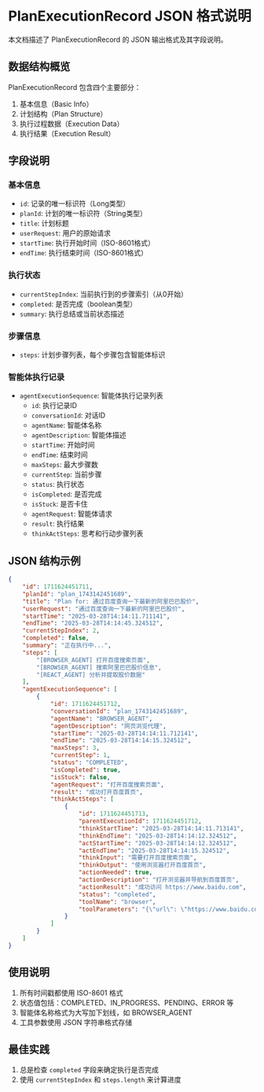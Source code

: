 # PlanExecutionRecord JSON 格式说明

本文档描述了 PlanExecutionRecord 的 JSON 输出格式及其字段说明。

## 数据结构概览

PlanExecutionRecord 包含四个主要部分：

1. 基本信息（Basic Info）
2. 计划结构（Plan Structure）
3. 执行过程数据（Execution Data）
4. 执行结果（Execution Result）

## 字段说明

### 基本信息

- `id`: 记录的唯一标识符（Long类型）
- `planId`: 计划的唯一标识符（String类型）
- `title`: 计划标题
- `userRequest`: 用户的原始请求
- `startTime`: 执行开始时间（ISO-8601格式）
- `endTime`: 执行结束时间（ISO-8601格式）

### 执行状态

- `currentStepIndex`: 当前执行到的步骤索引（从0开始）
- `completed`: 是否完成（boolean类型）
- `summary`: 执行总结或当前状态描述

### 步骤信息

- `steps`: 计划步骤列表，每个步骤包含智能体标识
  
### 智能体执行记录

- `agentExecutionSequence`: 智能体执行记录列表
  - `id`: 执行记录ID
  - `conversationId`: 对话ID
  - `agentName`: 智能体名称
  - `agentDescription`: 智能体描述
  - `startTime`: 开始时间
  - `endTime`: 结束时间
  - `maxSteps`: 最大步骤数
  - `currentStep`: 当前步骤
  - `status`: 执行状态
  - `isCompleted`: 是否完成
  - `isStuck`: 是否卡住
  - `agentRequest`: 智能体请求
  - `result`: 执行结果
  - `thinkActSteps`: 思考和行动步骤列表

## JSON 结构示例

```json
{
    "id": 1711624451711,
    "planId": "plan_1743142451689",
    "title": "Plan for: 通过百度查询一下最新的阿里巴巴股价",
    "userRequest": "通过百度查询一下最新的阿里巴巴股价",
    "startTime": "2025-03-28T14:14:11.711141",
    "endTime": "2025-03-28T14:14:45.324512",
    "currentStepIndex": 2,
    "completed": false,
    "summary": "正在执行中...",
    "steps": [
        "[BROWSER_AGENT] 打开百度搜索页面",
        "[BROWSER_AGENT] 搜索阿里巴巴股价信息",
        "[REACT_AGENT] 分析并提取股价数据"
    ],
    "agentExecutionSequence": [
        {
            "id": 1711624451712,
            "conversationId": "plan_1743142451689",
            "agentName": "BROWSER_AGENT",
            "agentDescription": "网页浏览代理",
            "startTime": "2025-03-28T14:14:11.712141",
            "endTime": "2025-03-28T14:14:15.324512",
            "maxSteps": 3,
            "currentStep": 1,
            "status": "COMPLETED",
            "isCompleted": true,
            "isStuck": false,
            "agentRequest": "打开百度搜索页面",
            "result": "成功打开百度首页",
            "thinkActSteps": [
                {
                    "id": 1711624451713,
                    "parentExecutionId": 1711624451712,
                    "thinkStartTime": "2025-03-28T14:14:11.713141",
                    "thinkEndTime": "2025-03-28T14:14:12.324512",
                    "actStartTime": "2025-03-28T14:14:12.324512",
                    "actEndTime": "2025-03-28T14:14:15.324512",
                    "thinkInput": "需要打开百度搜索页面",
                    "thinkOutput": "使用浏览器打开百度首页",
                    "actionNeeded": true,
                    "actionDescription": "打开浏览器并导航到百度首页",
                    "actionResult": "成功访问 https://www.baidu.com",
                    "status": "completed",
                    "toolName": "browser",
                    "toolParameters": "{\"url\": \"https://www.baidu.com\"}"
                }
            ]
        }
    ]
}
```

## 使用说明

1. 所有时间戳都使用 ISO-8601 格式
2. 状态值包括：COMPLETED、IN_PROGRESS、PENDING、ERROR 等
3. 智能体名称格式为大写加下划线，如 BROWSER_AGENT
4. 工具参数使用 JSON 字符串格式存储

## 最佳实践

1. 总是检查 `completed` 字段来确定执行是否完成
2. 使用 `currentStepIndex` 和 `steps.length` 来计算进度
